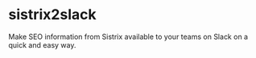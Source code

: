 # sistrix2slack
Make SEO information from Sistrix available to your teams on Slack on a quick and easy way.
